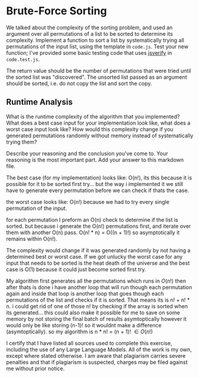 # Brute-Force Sorting

We talked about the complexity of the sorting problem, and used an argument over
all permutations of a list to be sorted to determine its complexity. Implement
a function to sort a list by systematically trying all permutations of the input
list, using the template in `code.js`. Test your new function; I've provided
some basic testing code that uses [jsverify](https://jsverify.github.io/) in
`code.test.js`.

The return value should be the number of permutations that were tried until the
sorted list was "discovered". The unsorted list passed as an argument should be
sorted, i.e. do not copy the list and sort the copy.

## Runtime Analysis

What is the runtime complexity of the algorithm that you implemented? What does
a best case input for your implementation look like, what does a worst case
input look like? How would this complexity change if you generated permutations
randomly without memory instead of systematically trying them?

Describe your reasoning and the conclusion you've come to. Your reasoning is the
most important part. Add your answer to this markdown file.

The best case (for my implementation) looks like:
O(n!), its this because it is possible for it to be sorted first try... but the way i implemented it we still have to generate every permutation before we can check if thats the case.

the worst case looks like:
O(n!) because we had to try every single permutation of the input.

for each permutation I preform an O(n) check to determine if the list is sorted. but because i generate the O(n!) permutations first, and iterate over them with another O(n) pass.
O(n! * n) = O((n + 1)!) so asymptotically it remains within O(n!).

The complexity would change if it was generated randomly by not having a determined best or worst case. If we got unlucky the worst case for any input that needs to be sorted is the heat death of the universe and the best case is O(1) because it could just become sorted first try.


My algorithm first generates all the permutations which runs in $O(n!)$ then after thats is done i have another loop that will run though each permutation again and inside that loop is another loop that goes though each permutations of the list and checks if it is sorted. That means its is n! + n! * n. i could get rid of one of those n! by checking if the array is sorted when its generated... this could also make it possible for me to save on some memory by not storing the final batch of results asymtoptically however it would only be like storing (n-1)! so it wouldnt make a difference (asymtoptically). 
so my algorithm is n * n! = (n + 1)! $\in O(n!)$

I certify that I have listed all sources used to complete this exercise, including the use of any Large Language Models. All of the work is my own, except where stated otherwise. I am aware that plagiarism carries severe penalties and that if plagiarism is suspected, charges may be filed against me without prior notice.
